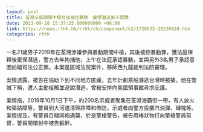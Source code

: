 ```yaml
---
layout: post
title: 荃灣示威期間中槍及後被控暴動　棄保潛逃男子認罪
date: 2023-09-28 15:37:25.000000000 +08:00
link: https://news.rthk.hk/rthk/ch/component/k2/1720535-20230928.htm
categories: rthk
---
```


一名21歲男子2019年在荃灣涉嫌參與暴動期間中槍，其後被控暴動罪，獲法庭保釋後棄保潛逃，警方去年拘捕他，上午在法庭承認暴動，並與另外3名男子承認意圖妨礙司法公正罪。本案是區域法院案件，移師西九龍裁判法院審理。

案情透露，被告在協助下到不同地方匿藏，去年計劃乘船潛逃台灣時被捕，他在警誡下稱，遭人主動接觸並遊說潛逃，曾被安排向美國領事館尋求庇護。

案情指，2019年10月1日下午，約200名示威者聚集在荃灣海霸街一帶，有人放火和築路障等，警員到大河道清理路障和佈防，示威者向警方投擲汽油彈、磚塊等。案情提及，有警員目睹同袍遇襲，於是擎槍警告，被告用棒狀物打向擎槍警員前臂，警員開槍射中被告軀幹。
